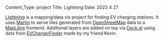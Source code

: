 Content_Type: project
Title: Lightning
Date: 2023 4 27

[Lightning](https://lightning.doordesk.net) is a mapping/data vis project for finding
EV charging stations. It uses [Martin](https://github.com/maplibre/martin) to serve
tiles generated from [OpenStreetMap](https://www.openstreetmap.org) data to a 
    [MapLibre](https://maplibre.org/) frontend. Additional layers are added on top
via [Deck.gl](https://deck.gl) using data from [EVChargerFinder](https://github.com/kevin-fwu/EVChargerFinder) made by my friend
Kevin.
